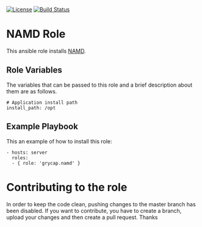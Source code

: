 [![License](https://img.shields.io/badge/license-Apache%202-blue.svg)](https://www.apache.org/licenses/LICENSE-2.0)
[![Build Status](https://travis-ci.org/grycap/ansible-role-namd.svg?branch=master)](https://travis-ci.org/grycap/ansible-role-namd)

NAMD Role
=======================

This ansible role installs [NAMD](http://www.ks.uiuc.edu/Research/namd/).

Role Variables
----------------

The variables that can be passed to this role and a brief description about them are as follows.

	# Application install path
	install_path: /opt

Example Playbook
----------------

This an example of how to install this role:

    - hosts: server
      roles:
      - { role: 'grycap.namd' }

Contributing to the role
========================
In order to keep the code clean, pushing changes to the master branch has been disabled.
If you want to contribute, you have to create a branch, upload your changes and then create a pull request.
Thanks
